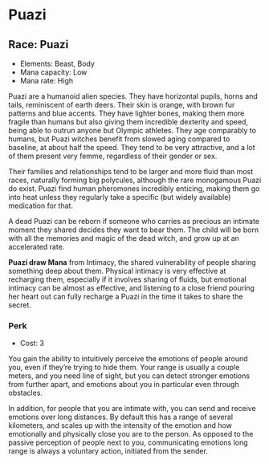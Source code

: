 # Puazi


## Race: Puazi
- Elements: Beast, Body
- Mana capacity: Low
- Mana rate: High

Puazi are a humanoid alien species. They have horizontal pupils, horns and tails, reminiscent of earth deers. Their skin is orange, with brown fur patterns and blue accents. They have lighter bones, making them more fragile than humans but also giving them incredible dexterity and speed, being able to outrun anyone but Olympic athletes. They age comparably to humans, but Puazi witches benefit from slowed aging compared to baseline, at about half the speed. They tend to be very attractive, and a lot of them present very femme, regardless of their gender or sex.

Their families and relationships tend to be larger and more fluid than most races, naturally forming big polycules, although the rare monogamous Puazi do exist. Puazi find human pheromones incredibly enticing, making them go into heat unless they regularly take a specific (but widely available) medication for that.

A dead Puazi can be reborn if someone who carries as precious an intimate moment they shared decides they want to bear them. The child will be born with all the memories and magic of the dead witch, and grow up at an accelerated rate.

__Puazi draw Mana__ from Intimacy, the shared vulnerability of people sharing something deep about them. Physical intimacy is very effective at recharging them, especially if it involves sharing of fluids, but emotional intimacy can be almost as effective, and listening to a close friend pouring her heart out can fully recharge a Puazi in the time it takes to share the secret.

### Perk
- Cost: 3

You gain the ability to intuitively perceive the emotions of people around you, even if they’re trying to hide them. Your range is usually a couple meters, and you need line of sight, but you can detect stronger emotions from further apart, and emotions about you in particular even through obstacles.

In addition, for people that you are intimate with, you can send and receive emotions over long distances. By default this has a range of several kilometers, and scales up with the intensity of the emotion and how emotionally and physically close you are to the person. As opposed to the passive perception of people next to you, communicating emotions long range is always a voluntary action, initiated from the sender.

